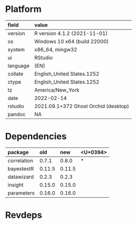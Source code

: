 # Platform

|field    |value                                |
|:--------|:------------------------------------|
|version  |R version 4.1.2 (2021-11-01)         |
|os       |Windows 10 x64 (build 22000)         |
|system   |x86_64, mingw32                      |
|ui       |RStudio                              |
|language |(EN)                                 |
|collate  |English_United States.1252           |
|ctype    |English_United States.1252           |
|tz       |America/New_York                     |
|date     |2022-02-14                           |
|rstudio  |2021.09.1+372 Ghost Orchid (desktop) |
|pandoc   |NA                                   |

# Dependencies

|package     |old    |new    |<U+0394>  |
|:-----------|:------|:------|:--|
|correlation |0.7.1  |0.8.0  |*  |
|bayestestR  |0.11.5 |0.11.5 |   |
|datawizard  |0.2.3  |0.2.3  |   |
|insight     |0.15.0 |0.15.0 |   |
|parameters  |0.16.0 |0.16.0 |   |

# Revdeps

